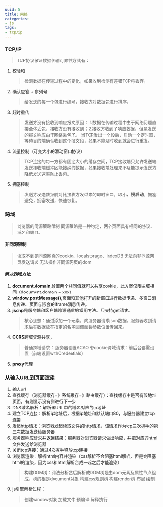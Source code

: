 ```yaml
---
uuid: 5
title: 网络
categories:
- js
tags:
- tcp/ip
---
```

### TCP/IP
> TCP协议保证数据传输可靠性方式有： 
  1. 校验和
     > 检测数据在传输过程中的变化，如果收到检测有差错TCP将丢弃。
  2. 确认应答 + 序列号
     > 给发送的每一个包进行编号，接收方对数据包进行排序。
  3. 超时重传
     > 发送方没有接收到响应报文原因： 1.数据在传输过程中由于网络问题直接全体丢包，接收方没有接收到；2.接收方收到了响应数据，但是发送的报文响应由于网络丢包了。
     > 当TCP发出一个段后，启动一个定时器，等待目的端确认收到这个报文段，如果不能及时收到就会进行重发。
  4. 流量控制（可变大小的滑动窗口协议）
     > TCP连接的每一方都有固定大小的缓存空间，TCP接收端只允许发送端发送接收端缓冲区能接纳的数据，如果接收端处理来不及能提示发送方降低发送速率防止丢包。
  5. 拥塞控制
     > 发送方发送数据前对比接收方发过来的即时窗口，取小，**慢启动**，拥塞避免，拥塞发送，快速恢复。

### 跨域
> 浏览器的同源策略限制
> 同源策略是一种约定，两个页面具有相同的协议、域名和端口。

#### 非同源限制
> 读取不到非同源网页的cookie、localstorage、indexDB
> 无法向非同源网页发送请求
> 无法操作非同源网页的dom

#### 解决跨域方法
1. **document.domain**,设置两个相同值就可以共享cookie，此方案仅限主域相同（document.domain = xxx）
2. **window.postMessage()**,页面和其他打开的新窗口进行数据传递、多窗口消息传递、页面与嵌套的iframe消息传递。
3. **jsonp**是服务端和客户端跨源通信的常用方法。只支持get请求。
     > 核心思想：通过添加一个<scritpt>元素，向服务器请求json数据，服务器收到请求后将数据放在指定的名字回调函数参数位置传回来。
4. **CORS**跨域资源共享，
    > 普通跨域请求： 服务器设置ACAO
    > 带cookie跨域请求：前后台都需设置（前端设置withCredentials）
5. **proxy**代理

### 从输入URL到页面渲染
1. 输入url
2. 查找缓存（浏览器缓存=》系统缓存=》路由缓存）：查找缓存中是否有该地址页面，有则显示没有则进行下一步
3. DNS域名解析：解析该URL中的域名对应的ip地址
4. 建立TCP连接：解析ip地址后，根据ip地址和默认端口80，与服务器建立tcp连接
5. 发起http请求：浏览器发起读取文件的http请求，该请求作为tcp三次握手的第三次数据发送给服务器
6. 服务器响应请求并返回结果：服务器对浏览器请求做出响应，并把对应的html文件发送给浏览器
7. 关闭tcp连接：通过4次挥手释放tcp连接
8. 浏览器渲染：解析html内容并渲染（css解析不会阻塞html解析，但是会阻塞html的渲染，因为css和html解析合成一起之后才能渲染）
    > 构建DOM树：词法分析然后解析成DOM树是由dom元素及属性节点组成，树的根是document对象
    > 构建css规则树
    > 构建render树
    > 布局
    > 绘制
9. js引擎解析过程：
    > 创建window对象
    > 加载文件
    > 预编译
    > 解释执行



 
 









